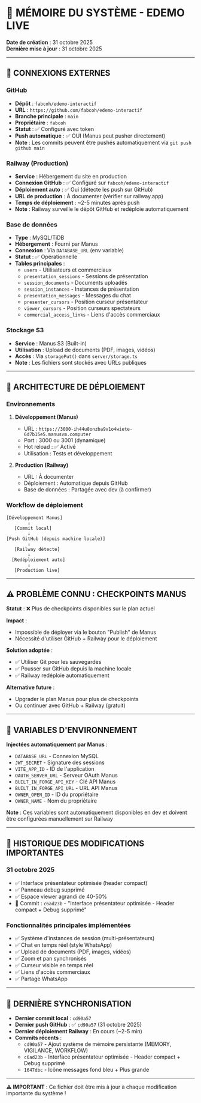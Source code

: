 # 🧠 MÉMOIRE DU SYSTÈME - EDEMO LIVE

**Date de création** : 31 octobre 2025  
**Dernière mise à jour** : 31 octobre 2025

---

## 📡 CONNEXIONS EXTERNES

### **GitHub**
- **Dépôt** : `fabcoh/edemo-interactif`
- **URL** : `https://github.com/fabcoh/edemo-interactif`
- **Branche principale** : `main`
- **Propriétaire** : `fabcoh`
- **Statut** : ✅ Configuré avec token
- **Push automatique** : ✅ OUI (Manus peut pusher directement)
- **Note** : Les commits peuvent être pushés automatiquement via `git push github main`

### **Railway (Production)**
- **Service** : Hébergement du site en production
- **Connexion GitHub** : ✅ Configuré sur `fabcoh/edemo-interactif`
- **Déploiement auto** : ✅ Oui (détecte les push sur GitHub)
- **URL de production** : À documenter (vérifier sur railway.app)
- **Temps de déploiement** : ~2-5 minutes après push
- **Note** : Railway surveille le dépôt GitHub et redéploie automatiquement

### **Base de données**
- **Type** : MySQL/TiDB
- **Hébergement** : Fourni par Manus
- **Connexion** : Via `DATABASE_URL` (env variable)
- **Statut** : ✅ Opérationnelle
- **Tables principales** :
  - `users` - Utilisateurs et commerciaux
  - `presentation_sessions` - Sessions de présentation
  - `session_documents` - Documents uploadés
  - `session_instances` - Instances de présentation
  - `presentation_messages` - Messages du chat
  - `presenter_cursors` - Position curseur présentateur
  - `viewer_cursors` - Position curseurs spectateurs
  - `commercial_access_links` - Liens d'accès commerciaux

### **Stockage S3**
- **Service** : Manus S3 (Built-in)
- **Utilisation** : Upload de documents (PDF, images, vidéos)
- **Accès** : Via `storagePut()` dans `server/storage.ts`
- **Note** : Les fichiers sont stockés avec URLs publiques

---

## 🚀 ARCHITECTURE DE DÉPLOIEMENT

### **Environnements**

1. **Développement (Manus)**
   - URL : `https://3000-ih44u8onzba9v1o4wiete-6d7b15e5.manusvm.computer`
   - Port : 3000 ou 3001 (dynamique)
   - Hot reload : ✅ Activé
   - Utilisation : Tests et développement

2. **Production (Railway)**
   - URL : À documenter
   - Déploiement : Automatique depuis GitHub
   - Base de données : Partagée avec dev (à confirmer)

### **Workflow de déploiement**

```
[Développement Manus]
        ↓
   [Commit local]
        ↓
[Push GitHub (depuis machine locale)]
        ↓
   [Railway détecte]
        ↓
  [Redéploiement auto]
        ↓
   [Production live]
```

---

## ⚠️ PROBLÈME CONNU : CHECKPOINTS MANUS

**Statut** : ❌ Plus de checkpoints disponibles sur le plan actuel

**Impact** :
- Impossible de déployer via le bouton "Publish" de Manus
- Nécessité d'utiliser GitHub + Railway pour le déploiement

**Solution adoptée** :
- ✅ Utiliser Git pour les sauvegardes
- ✅ Pousser sur GitHub depuis la machine locale
- ✅ Railway redéploie automatiquement

**Alternative future** :
- Upgrader le plan Manus pour plus de checkpoints
- Ou continuer avec GitHub + Railway (gratuit)

---

## 🔐 VARIABLES D'ENVIRONNEMENT

**Injectées automatiquement par Manus** :
- `DATABASE_URL` - Connexion MySQL
- `JWT_SECRET` - Signature des sessions
- `VITE_APP_ID` - ID de l'application
- `OAUTH_SERVER_URL` - Serveur OAuth Manus
- `BUILT_IN_FORGE_API_KEY` - Clé API Manus
- `BUILT_IN_FORGE_API_URL` - URL API Manus
- `OWNER_OPEN_ID` - ID du propriétaire
- `OWNER_NAME` - Nom du propriétaire

**Note** : Ces variables sont automatiquement disponibles en dev et doivent être configurées manuellement sur Railway

---

## 📝 HISTORIQUE DES MODIFICATIONS IMPORTANTES

### **31 octobre 2025**
- ✅ Interface présentateur optimisée (header compact)
- ✅ Panneau debug supprimé
- ✅ Espace viewer agrandi de 40-50%
- 📝 Commit : `c6ad23b` - "Interface présentateur optimisée - Header compact + Debug supprimé"

### **Fonctionnalités principales implémentées**
- ✅ Système d'instances de session (multi-présentateurs)
- ✅ Chat en temps réel (style WhatsApp)
- ✅ Upload de documents (PDF, images, vidéos)
- ✅ Zoom et pan synchronisés
- ✅ Curseur visible en temps réel
- ✅ Liens d'accès commerciaux
- ✅ Partage WhatsApp

---

## 🔄 DERNIÈRE SYNCHRONISATION

- **Dernier commit local** : `cd90a57`
- **Dernier push GitHub** : ✅ `cd90a57` (31 octobre 2025)
- **Dernier déploiement Railway** : En cours (~2-5 min)
- **Commits récents** :
  - `cd90a57` - Ajout système de mémoire persistante (MEMORY, VIGILANCE, WORKFLOW)
  - `c6ad23b` - Interface présentateur optimisée - Header compact + Debug supprimé
  - `1647dbc` - Icône messages fond bleu + Plus grande

---

**⚠️ IMPORTANT** : Ce fichier doit être mis à jour à chaque modification importante du système !

